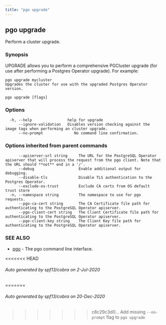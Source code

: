 ```yaml
---
title: "pgo upgrade"
---
```

## pgo upgrade

Perform a cluster upgrade.

### Synopsis

UPGRADE allows you to perform a comprehensive PGCluster upgrade
	(for use after performing a Postgres Operator upgrade).
	For example:

	pgo upgrade mycluster
	Upgrades the cluster for use with the upgraded Postgres Operator version.

```
pgo upgrade [flags]
```

### Options

```
  -h, --help                help for upgrade
      --ignore-validation   Disables version checking against the image tags when performing an cluster upgrade.
      --no-prompt              No command line confirmation.
```

### Options inherited from parent commands

```
      --apiserver-url string     The URL for the PostgreSQL Operator apiserver that will process the request from the pgo client. Note that the URL should **not** end in a '/'.
      --debug                    Enable additional output for debugging.
      --disable-tls              Disable TLS authentication to the Postgres Operator.
      --exclude-os-trust         Exclude CA certs from OS default trust store
  -n, --namespace string         The namespace to use for pgo requests.
      --pgo-ca-cert string       The CA Certificate file path for authenticating to the PostgreSQL Operator apiserver.
      --pgo-client-cert string   The Client Certificate file path for authenticating to the PostgreSQL Operator apiserver.
      --pgo-client-key string    The Client Key file path for authenticating to the PostgreSQL Operator apiserver.
```

### SEE ALSO

* [pgo](/pgo-client/reference/pgo/)	 - The pgo command line interface.

<<<<<<< HEAD
###### Auto generated by spf13/cobra on 2-Jul-2020
=======
###### Auto generated by spf13/cobra on 20-Dec-2020
>>>>>>> c8c29c3d0... Add missing `--no-prompt` flag to `pgo upgrade`
